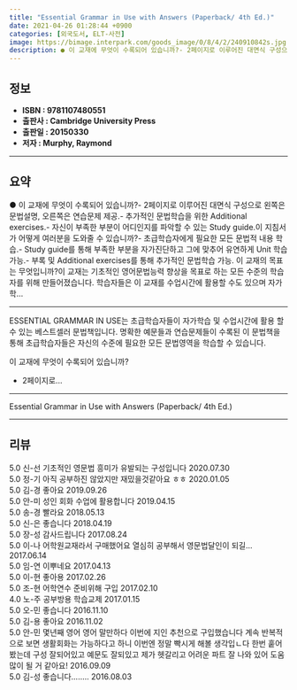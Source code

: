 ```yaml
---
title: "Essential Grammar in Use with Answers (Paperback/ 4th Ed.)"
date: 2021-04-26 01:28:44 +0900
categories: [외국도서, ELT-사전]
image: https://bimage.interpark.com/goods_image/0/8/4/2/240910842s.jpg
description: ● 이 교재에 무엇이 수록되어 있습니까?- 2페이지로 이루어진 대면식 구성으로 왼쪽은 문법설명, 오른쪽은 연습문제 제공.- 추가적인 문법학습을 위한 Additional exercises.- 자신이 부족한 부분이 어디인지를 파악할 수 있는 Study guide.이 지침서가 어떻게 여러분
---
```


## **정보**

- **ISBN : 9781107480551**
- **출판사 : Cambridge University Press**
- **출판일 : 20150330**
- **저자 : Murphy, Raymond**

------



## **요약**

●  이 교재에 무엇이 수록되어 있습니까?- 2페이지로 이루어진 대면식 구성으로 왼쪽은 문법설명, 오른쪽은 연습문제 제공.- 추가적인 문법학습을 위한 Additional exercises.- 자신이 부족한 부분이 어디인지를 파악할 수 있는 Study guide.이 지침서가 어떻게 여러분을 도와줄 수 있습니까?- 초급학습자에게 필요한 모든 문법적 내용 학습.- Study guide를 통해 부족한 부분을 자가진단하고 그에 맞추어 유연하게 Unit 학습 가능.- 부록 및 Additional exercises를 통해 추가적인 문법학습 가능. 이 교재의 목표는 무엇입니까?이 교재는 기초적인 영어문법능력 향상을 목표로 하는 모든 수준의 학습자를 위해 만들어졌습니다. 학습자들은 이 교재를 수업시간에 활용할 수도 있으며 자가학...

------

ESSENTIAL GRAMMAR IN USE는 초급학습자들이 자가학습 및 수업시간에 활용 할 수 있는 베스트셀러 문법책입니다. 명확한 예문들과 연습문제들이 수록된 이 문법책을 통해 초급학습자들은 자신의 수준에 필요한 모든 문법영역을 학습할 수 있습니다.


이 교재에 무엇이 수록되어 있습니까?
 - 2페이지로... 

------


Essential Grammar in Use with Answers (Paperback/ 4th Ed.) 

------


## **리뷰** 

5.0 신-선 기초적인 영문법 흥미가 유발되는 구성입니다 2020.07.30 <br/>5.0 정-기 아직 공부하진 않았지만 재밌을것같아요 ㅎㅎ 2020.01.05 <br/>5.0 김-경 좋아요 2019.09.26 <br/>5.0 안-미 성인 회화 수업에 활용합니다 2019.04.15 <br/>5.0 송-경 빨라요 2018.05.13 <br/>5.0 신-은 좋습니다 2018.04.19 <br/>5.0 장-성 감사드립니다  2017.08.24 <br/>5.0 이-나 어학원교재라서 구매했어요
열심히 공부해서 영문법달인이 되길... 2017.06.14 <br/>5.0 임-연 이뿌네요 2017.04.13 <br/>5.0 이-현 좋아용 2017.02.26 <br/>5.0 조-현 어학연수 준비위해 구입 2017.02.10 <br/>4.0 노-주 공부방용 학습교제 2017.01.15 <br/>5.0 오-민 좋습니다 2016.11.10 <br/>5.0 김-용 좋아요 2016.11.02 <br/>5.0 안-민 몇년째 영어 영어 말만하다 이번에 지인 추천으로 구입했습니다 계속 반복적으로 보면 생활회화는 가능하다고 하니 이번엔 정말 빡시게 해볼 생각입ㄴ다 한번 훝어봤는데 구성 잘되어있고 예문도 잘되있고 제가 헷갈리고 어려운 파트 잘 나와 있어 도움 많이 될 거 같아요! 2016.09.09 <br/>5.0 김-성 좋습니다........ 2016.08.03 <br/>